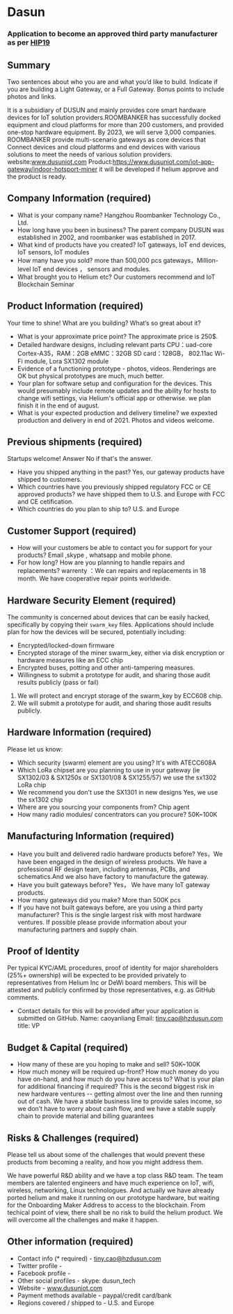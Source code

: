 # Dasun
### Application to become an approved third party manufacturer as per [HIP19](https://github.com/helium/HIP/blob/master/0019-third-party-manufacturers.md)

## Summary
Two sentences about who you are and what you’d like to build. Indicate if you are building a Light Gateway, or a Full Gateway. Bonus points to include photos and links. 

It is a subsidiary of DUSUN and mainly provides core smart hardware devices for IoT solution providers.ROOMBANKER has successfully docked equipment and cloud platforms for more than 200 customers, and provided one-stop hardware equipment. By 2023, we will serve 3,000 companies. ROOMBANKER provide multi-scenario gateways as core devices that Connect devices and cloud platforms and end devices  with various solutions to meet the needs of various solution providers. 
website:www.dusuniot.com 
Product:https://www.dusuniot.com/iot-app-gateway/indoor-hotsport-miner   it will be developed if helium approve and the product is ready. 

## Company Information (required)
* What is your company name?     Hangzhou Roombanker Technology Co., Ltd.
* How long have you been in business?  The parent company DUSUN was established in 2002, and roombanker was established in 2017. 
* What kind of products have you created? IoT gateways, IoT end devices, IoT sensors, IoT modules 
* How many have you sold?   more than 500,000 pcs gateways，Million-level IoT end devices ， sensors and modules.
* What brought you to Helium etc? Our customers recommend and IoT Blockchain Seminar
 
## Product Information (required)

Your time to shine! What are you building? What’s so great about it? 
* What is your approximate price point?    The approximate price is 250$.
* Detailed hardware designs, including relevant parts   CPU：uad-core Cortex-A35，RAM：2GB  eMMC：32GB SD card：128GB， 802.11ac Wi-Fi module, Lora SX1302 module 
* Evidence of a functioning prototype - photos, videos. Renderings are OK but physical prototypes are much, much better.
* Your plan for software setup and configuration for the devices. This would presumably include remote updates and the ability for hosts to change wifi settings, via Helium's official app or otherwise.   we plan finish it  in the end of august.
* What is your expected production and delivery timeline?   we expexted production and delivery in end of 2021. 
Photos and videos welcome. 

## Previous shipments (required)

Startups welcome! Answer No if that's the answer.
* Have you shipped anything in the past?    Yes, our gateway products have shipped to customers. 
* Which countries have you previously shipped regulatory FCC or CE approved products?  we have shipped them to U.S. and Europe with FCC and CE cetification.
* Which countries do you plan to ship to?  U.S. and Europe

## Customer Support (required)

* How will your customers be able to contact you for support for your products?  Email ,skype , whatsapp and mobile phone.  
* For how long? How are you planning to handle repairs and replacements? warrenty ：We can repairs and replacements in 18 month. We have cooperative repair points worldwide.

## Hardware Security Element (required)

The community is concerned about devices that can be easily hacked, specifically by copying their `swarm_key` files. Applications should include plan for how the devices will be secured, potentially including:

* Encrypted/locked-down firmware
* Encrypted storage of the miner swarm_key, either via disk encryption or hardware measures like an ECC chip
* Encrypted buses, potting and other anti-tampering measures.
* Willingness to submit a prototype for audit, and sharing those audit results publicly (pass or fail)

1. We will protect and encrypt storage of the swarm_key by ECC608 chip.
2. We will submit a prototype for audit, and sharing those audit results publicly. 

## Hardware Information (required)

Please let us know:
* Which security (swarm) element are you using?  It's with ATECC608A
* Which LoRa chipset are you planning to use in your gateway (ie SX1302/03 & SX1250s or SX1301/08 & SX1255/57)   we use the sx1302 LoRa chip 
* We recommend you don't use the SX1301 in new designs     Yes, we use the sx1302 chip 
* Where are you sourcing your components from?             Chip agent
* How many radio modules/ concentrators can you procure?   50K~100K

## Manufacturing Information (required)

* Have you built and delivered radio hardware products before?  Yes，We have been engaged in the design of wireless products. We have a professional RF design team, including antennas, PCBs, and schematics.And we also have factory to manufacture the gateway.  
* Have you built gateways before?      Yes， We have many IoT gateway products.
* How many gateways did you make?      More than 500K pcs
* If you have not built gateways before, are you using a third party manufacturer?
This is the single largest risk with most hardware ventures. If possible please provide information about your manufacturing partners and supply chain.

## Proof of Identity

Per typical KYC/AML procedures, proof of identity for major shareholders (25%+ ownership) will be expected to be provided privately to representatives from Helium Inc or DeWi board members. This will be attested and publicly confirmed by those representatives, e.g. as GitHub comments. 
* Contact details for this will be provided after your application is submitted on GitHub.  Name: caoyanliang  Email: tiny.cao@hzdusun.com   title: VP 

## Budget & Capital (required)

* How many of these are you hoping to make and sell?    50K~100K
* How much money will be required up-front? How much money do you have on-hand, and how much do you have access to? What is your plan for additional financing if required? This is the second biggest risk in new hardware ventures -- getting almost over the line and then running out of cash.         We have a stable business line to provide sales income, so we don’t have to worry about cash flow, and we have a stable supply chain to provide material and billing guarantees

## Risks & Challenges (required)

Please tell us about some of the challenges that would prevent these products from becoming a reality, and how you might address them.

We have powerful R&D ability and we have a top class R&D team. The team members are talented engineers and have much experience on IoT, wifi, wireless, networking, Linux technologues.
And actually we have already ported helium and make it running on our prototype hardware, but waiting for the Onboarding Maker Address to access to the blockchain. 
From techical point of view, there shall be no risk to build the helium product. We will overcome all the challenges and make it happen.

## Other information (required)
 
* Contact info (* required) - tiny.cao@hzdusun.com
* Twitter profile - 
* Facebook profile - 
* Other social profiles - skype: dusun_tech
* Website - www.dusuniot.com
* Payment methods available - paypal/credit card/bank 
* Regions covered / shipped to - U.S. and Europe
